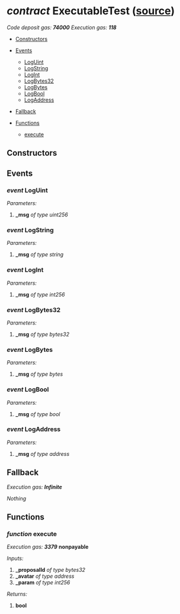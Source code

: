 # *contract* ExecutableTest ([source](https://github.com/daostack/daostack/tree/master/./contracts/test/ExecutableTest.sol))
*Code deposit gas: **74000***
*Execution gas: **118***


- [Constructors](#constructors)

- [Events](#events)
    - [LogUint](#event-loguint)
    - [LogString](#event-logstring)
    - [LogInt](#event-logint)
    - [LogBytes32](#event-logbytes32)
    - [LogBytes](#event-logbytes)
    - [LogBool](#event-logbool)
    - [LogAddress](#event-logaddress)
- [Fallback](#fallback)
- [Functions](#functions)
    - [execute](#function-execute)
## Constructors

## Events
### *event* LogUint
*Parameters:*
1. **_msg** *of type uint256*

### *event* LogString
*Parameters:*
1. **_msg** *of type string*

### *event* LogInt
*Parameters:*
1. **_msg** *of type int256*

### *event* LogBytes32
*Parameters:*
1. **_msg** *of type bytes32*

### *event* LogBytes
*Parameters:*
1. **_msg** *of type bytes*

### *event* LogBool
*Parameters:*
1. **_msg** *of type bool*

### *event* LogAddress
*Parameters:*
1. **_msg** *of type address*

## Fallback
*Execution gas: **Infinite***

*Nothing*
## Functions
### *function* execute
*Execution gas: **3379***
**nonpayable**

*Inputs:*
1. **_proposalId** *of type bytes32*
2. **_avatar** *of type address*
3. **_param** *of type int256*

*Returns:*
1. **bool**

